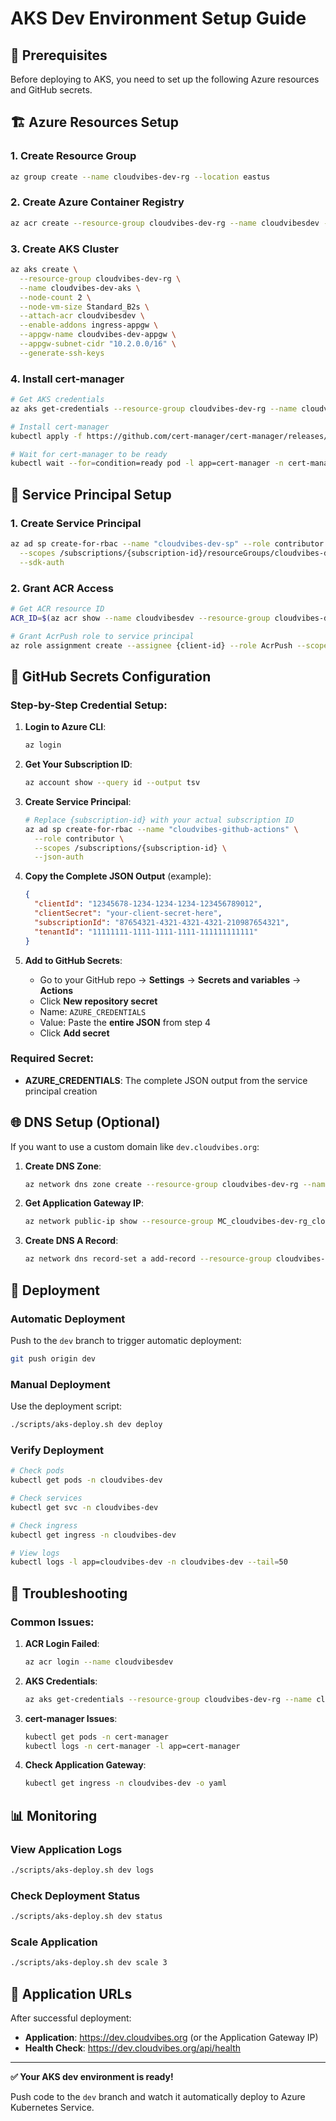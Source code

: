 # AKS Dev Environment Setup Guide

## 🚀 Prerequisites

Before deploying to AKS, you need to set up the following Azure resources and GitHub secrets.

## 🏗️ Azure Resources Setup

### 1. Create Resource Group
```bash
az group create --name cloudvibes-dev-rg --location eastus
```

### 2. Create Azure Container Registry
```bash
az acr create --resource-group cloudvibes-dev-rg --name cloudvibesdev --sku Basic
```

### 3. Create AKS Cluster
```bash
az aks create \
  --resource-group cloudvibes-dev-rg \
  --name cloudvibes-dev-aks \
  --node-count 2 \
  --node-vm-size Standard_B2s \
  --attach-acr cloudvibesdev \
  --enable-addons ingress-appgw \
  --appgw-name cloudvibes-dev-appgw \
  --appgw-subnet-cidr "10.2.0.0/16" \
  --generate-ssh-keys
```

### 4. Install cert-manager
```bash
# Get AKS credentials
az aks get-credentials --resource-group cloudvibes-dev-rg --name cloudvibes-dev-aks

# Install cert-manager
kubectl apply -f https://github.com/cert-manager/cert-manager/releases/download/v1.13.0/cert-manager.yaml

# Wait for cert-manager to be ready
kubectl wait --for=condition=ready pod -l app=cert-manager -n cert-manager --timeout=60s
```

## 🔐 Service Principal Setup

### 1. Create Service Principal
```bash
az ad sp create-for-rbac --name "cloudvibes-dev-sp" --role contributor \
  --scopes /subscriptions/{subscription-id}/resourceGroups/cloudvibes-dev-rg \
  --sdk-auth
```

### 2. Grant ACR Access
```bash
# Get ACR resource ID
ACR_ID=$(az acr show --name cloudvibesdev --resource-group cloudvibes-dev-rg --query id --output tsv)

# Grant AcrPush role to service principal
az role assignment create --assignee {client-id} --role AcrPush --scope $ACR_ID
```

## 🔑 GitHub Secrets Configuration

### Step-by-Step Credential Setup:

1. **Login to Azure CLI**:
   ```bash
   az login
   ```

2. **Get Your Subscription ID**:
   ```bash
   az account show --query id --output tsv
   ```

3. **Create Service Principal**:
   ```bash
   # Replace {subscription-id} with your actual subscription ID
   az ad sp create-for-rbac --name "cloudvibes-github-actions" \
     --role contributor \
     --scopes /subscriptions/{subscription-id} \
     --json-auth
   ```

4. **Copy the Complete JSON Output** (example):
   ```json
   {
     "clientId": "12345678-1234-1234-1234-123456789012",
     "clientSecret": "your-client-secret-here",
     "subscriptionId": "87654321-4321-4321-4321-210987654321",
     "tenantId": "11111111-1111-1111-1111-111111111111"
   }
   ```

5. **Add to GitHub Secrets**:
   - Go to your GitHub repo → **Settings** → **Secrets and variables** → **Actions**
   - Click **New repository secret**
   - Name: `AZURE_CREDENTIALS`
   - Value: Paste the **entire JSON** from step 4
   - Click **Add secret**

### Required Secret:
- **AZURE_CREDENTIALS**: The complete JSON output from the service principal creation

## 🌐 DNS Setup (Optional)

If you want to use a custom domain like `dev.cloudvibes.org`:

1. **Create DNS Zone**:
   ```bash
   az network dns zone create --resource-group cloudvibes-dev-rg --name cloudvibes.org
   ```

2. **Get Application Gateway IP**:
   ```bash
   az network public-ip show --resource-group MC_cloudvibes-dev-rg_cloudvibes-dev-aks_eastus --name cloudvibes-dev-appgw-appgwpip --query ipAddress --output tsv
   ```

3. **Create DNS A Record**:
   ```bash
   az network dns record-set a add-record --resource-group cloudvibes-dev-rg --zone-name cloudvibes.org --record-set-name dev --ipv4-address {APP_GATEWAY_IP}
   ```

## 🚀 Deployment

### Automatic Deployment
Push to the `dev` branch to trigger automatic deployment:
```bash
git push origin dev
```

### Manual Deployment
Use the deployment script:
```bash
./scripts/aks-deploy.sh dev deploy
```

### Verify Deployment
```bash
# Check pods
kubectl get pods -n cloudvibes-dev

# Check services
kubectl get svc -n cloudvibes-dev

# Check ingress
kubectl get ingress -n cloudvibes-dev

# View logs
kubectl logs -l app=cloudvibes-dev -n cloudvibes-dev --tail=50
```

## 🔧 Troubleshooting

### Common Issues:

1. **ACR Login Failed**:
   ```bash
   az acr login --name cloudvibesdev
   ```

2. **AKS Credentials**:
   ```bash
   az aks get-credentials --resource-group cloudvibes-dev-rg --name cloudvibes-dev-aks --overwrite-existing
   ```

3. **cert-manager Issues**:
   ```bash
   kubectl get pods -n cert-manager
   kubectl logs -n cert-manager -l app=cert-manager
   ```

4. **Check Application Gateway**:
   ```bash
   kubectl get ingress -n cloudvibes-dev -o yaml
   ```

## 📊 Monitoring

### View Application Logs
```bash
./scripts/aks-deploy.sh dev logs
```

### Check Deployment Status
```bash
./scripts/aks-deploy.sh dev status
```

### Scale Application
```bash
./scripts/aks-deploy.sh dev scale 3
```

## 🎯 Application URLs

After successful deployment:
- **Application**: https://dev.cloudvibes.org (or the Application Gateway IP)
- **Health Check**: https://dev.cloudvibes.org/api/health

---

**✅ Your AKS dev environment is ready!**

Push code to the `dev` branch and watch it automatically deploy to Azure Kubernetes Service.